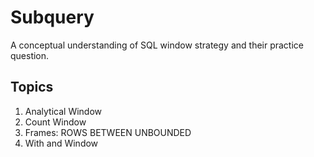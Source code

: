 # Subquery
A conceptual understanding of SQL window strategy and their practice question.

## Topics
1. Analytical Window
2. Count Window
3. Frames: ROWS BETWEEN UNBOUNDED 
4. With and Window
